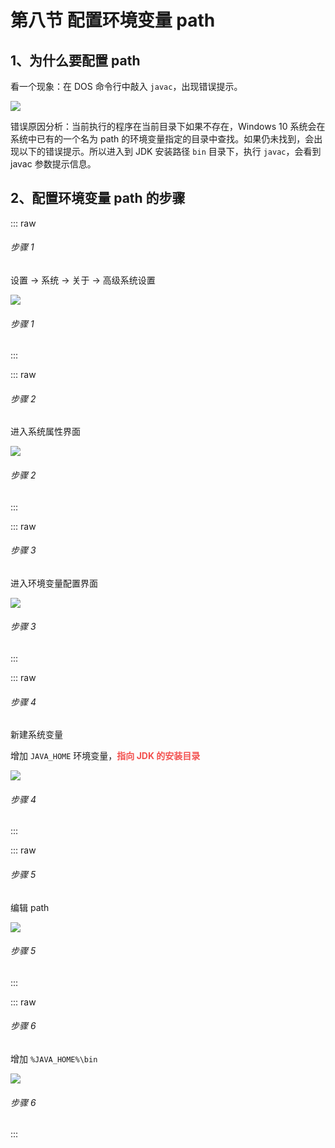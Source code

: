 # 第八节 配置环境变量 path

## 1、为什么要配置 path

看一个现象：在 DOS 命令行中敲入 `javac`，出现错误提示。

![](https://raw.githubusercontent.com/wehome-h/typora-images-repository/main/images/20240413160224.png)

错误原因分析：当前执行的程序在当前目录下如果不存在，Windows 10 系统会在系统中已有的一个名为 path 的环境变量指定的目录中查找。如果仍未找到，会出现以下的错误提示。所以进入到 JDK 安装路径 `bin` 目录下，执行 `javac`，会看到 javac 参数提示信息。

## 2、配置环境变量 path 的步骤

::: raw

<h6>
  <span class="title">步骤 1</span>
</h6>

设置 → 系统 → 关于 → 高级系统设置

![](https://raw.githubusercontent.com/wehome-h/typora-images-repository/main/images/20240413160657.png)

<h6>
  <span class="title">步骤 1</span>
</h6>

:::

::: raw

<h6>
  <span class="title">步骤 2</span>
</h6>

进入系统属性界面

![](https://raw.githubusercontent.com/wehome-h/typora-images-repository/main/images/20240413160839.png)

<h6>
  <span class="title">步骤 2</span>
</h6>

:::

::: raw

<h6>
  <span class="title">步骤 3</span>
</h6>

进入环境变量配置界面

![](https://raw.githubusercontent.com/wehome-h/typora-images-repository/main/images/20240413160922.png)

<h6>
  <span class="title">步骤 3</span>
</h6>

:::

::: raw

<h6>
  <span class="title">步骤 4</span>
</h6>

新建系统变量

增加 `JAVA_HOME` 环境变量，<strong style="color: #f3514f;">指向 JDK 的安装目录</strong>

![](https://raw.githubusercontent.com/wehome-h/typora-images-repository/main/images/20240413161151.png)

<h6>
  <span class="title">步骤 4</span>
</h6>

:::

::: raw

<h6>
  <span class="title">步骤 5</span>
</h6>

编辑 path

![](https://raw.githubusercontent.com/wehome-h/typora-images-repository/main/images/20240413161228.png)

<h6>
  <span class="title">步骤 5</span>
</h6>

:::

::: raw

<h6>
  <span class="title">步骤 6</span>
</h6>

增加 `%JAVA_HOME%\bin`

![](https://raw.githubusercontent.com/wehome-h/typora-images-repository/main/images/20240413161334.png)

<h6>
  <span class="title">步骤 6</span>
</h6>

:::
